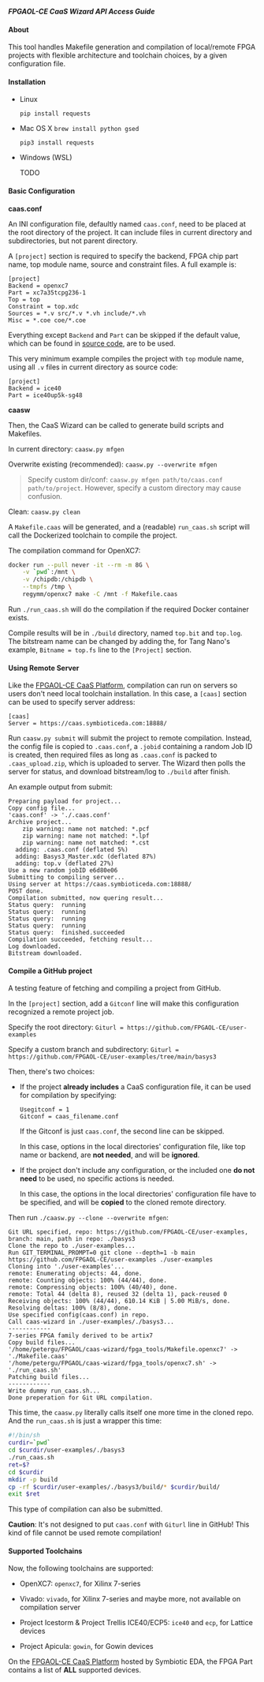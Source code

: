 ***FPGAOL-CE CaaS Wizard API Access Guide***

#### About

This tool handles Makefile generation and compilation of local/remote FPGA projects with flexible architecture and toolchain choices, by a given configuration file. 

#### Installation

- Linux

  `pip install requests`

- Mac OS X
  `brew install python gsed`

  `pip3 install requests`

- Windows (WSL)

  TODO

#### Basic Configuration

**caas.conf**

An INI configuration file, defaultly named `caas.conf`, need to be placed at the root directory of the project. It can include files in current directory and subdirectories, but not parent directory. 

A `[project]` section is required to specify the backend, FPGA chip part name, top module name, source and constraint files. A full example is: 

```
[project]
Backend = openxc7
Part = xc7a35tcpg236-1
Top = top
Constraint = top.xdc
Sources = *.v src/*.v *.vh include/*.vh
Misc = *.coe coe/*.coe
```

Everything except `Backend` and `Part` can be skipped if the default value, which can be found in [source code](https://github.com/FPGAOL-CE/caas-wizard/blob/main/caasw.py#L23), are to be used. 

This very minimum example compiles the project with `top` module name, using all `.v` files in current directory as source code: 

```
[project]
Backend = ice40
Part = ice40up5k-sg48
```

**caasw**

Then, the CaaS Wizard can be called to generate build scripts and Makefiles. 

In current directory: `caasw.py mfgen`

Overwrite existing (recommended): `caasw.py --overwrite mfgen`

> Specify custom dir/conf: `caasw.py mfgen path/to/caas.conf path/to/project`. However, specify a custom directory may cause confusion. 

Clean: `caasw.py clean`

A `Makefile.caas` will be generated, and a (readable) `run_caas.sh` script will call the Dockerized toolchain to compile the project. 

The compilation command for OpenXC7: 

```sh
docker run --pull never -it --rm -m 8G \
	-v `pwd`:/mnt \
	-v /chipdb:/chipdb \
	--tmpfs /tmp \
	regymm/openxc7 make -C /mnt -f Makefile.caas
```

Run `./run_caas.sh` will do the compilation if the required Docker container exists. 

Compile results will be in `./build` directory, named `top.bit` and `top.log`. The bitstream name can be changed by adding the, for Tang Nano's example, `Bitname = top.fs` line to the `[Project]` section. 

#### Using Remote Server

Like the [FPGAOL-CE CaaS Platform](https://caas.symbioticeda.com), compilation can run on servers so users don't need local toolchain installation. In this case, a `[caas]` section can be used to specify server address: 

```
[caas]
Server = https://caas.symbioticeda.com:18888/
```

Run `caasw.py submit` will submit the project to remote compilation. Instead, the config file is copied to `.caas.conf`, a `.jobid` containing a random Job ID is created, then required files as long as `.caas.conf` is packed to `.caas_upload.zip`, which is uploaded to server. The Wizard then polls the server for status, and download bitstream/log to `./build` after finish.  

An example output from submit:

```
Preparing payload for project...
Copy config file...
'caas.conf' -> './.caas.conf'
Archive project...
	zip warning: name not matched: *.pcf
	zip warning: name not matched: *.lpf
	zip warning: name not matched: *.cst
  adding: .caas.conf (deflated 5%)
  adding: Basys3_Master.xdc (deflated 87%)
  adding: top.v (deflated 27%)
Use a new random jobID e6d80e06
Submitting to compiling server...
Using server at https://caas.symbioticeda.com:18888/
POST done.
Compilation submitted, now quering result...
Status query:  running
Status query:  running
Status query:  running
Status query:  running
Status query:  finished.succeeded
Compilation succeeded, fetching result...
Log downloaded.
Bitstream downloaded.
```

#### Compile a GitHub project

A testing feature of fetching and compiling a project from GitHub. 

In the `[project]` section, add a `Gitconf` line will make this configuration recognized a remote project job. 

Specify the root directory: `Giturl = https://github.com/FPGAOL-CE/user-examples`

Specify a custom branch and subdirectory: `Giturl = https://github.com/FPGAOL-CE/user-examples/tree/main/basys3`

Then, there's two choices: 

- If the project **already includes** a CaaS configuration file, it can be used for compilation by specifying:

  ```
  Usegitconf = 1
  Gitconf = caas_filename.conf
  ```

  If the Gitconf is just `caas.conf`, the second line can be skipped. 

  In this case, options in the local directories' configuration file, like top name or backend, are **not needed**, and will be **ignored**. 

- If the project don't include any configuration, or the included one **do not need** to be used, no specific actions is needed. 

  In this case, the options in the local directories' configuration file have to be specified, and will be **copied** to the cloned remote directory. 

Then run `./caasw.py --clone --overwrite mfgen`: 

```
Git URL specified, repo: https://github.com/FPGAOL-CE/user-examples, branch: main, path in repo: ./basys3 
Clone the repo to ./user-examples...
Run GIT_TERMINAL_PROMPT=0 git clone --depth=1 -b main https://github.com/FPGAOL-CE/user-examples ./user-examples
Cloning into './user-examples'...
remote: Enumerating objects: 44, done.
remote: Counting objects: 100% (44/44), done.
remote: Compressing objects: 100% (40/40), done.
remote: Total 44 (delta 8), reused 32 (delta 1), pack-reused 0
Receiving objects: 100% (44/44), 610.14 KiB | 5.00 MiB/s, done.
Resolving deltas: 100% (8/8), done.
Use specified config(caas.conf) in repo.
Call caas-wizard in ./user-examples/./basys3...
------------
7-series FPGA family derived to be artix7
Copy build files...
'/home/petergu/FPGAOL/caas-wizard/fpga_tools/Makefile.openxc7' -> './Makefile.caas'
'/home/petergu/FPGAOL/caas-wizard/fpga_tools/openxc7.sh' -> './run_caas.sh'
Patching build files...
------------
Write dummy run_caas.sh...
Done preperation for Git URL compilation.
```

This time, the `caasw.py` literally calls itself one more time in the cloned repo. And the `run_caas.sh` is just a wrapper this time: 

```sh
#!/bin/sh
curdir=`pwd`
cd $curdir/user-examples/./basys3
./run_caas.sh
ret=$?
cd $curdir
mkdir -p build
cp -rf $curdir/user-examples/./basys3/build/* $curdir/build/
exit $ret
```

This type of compilation can also be submitted. 

**Caution**: It's not designed to put `caas.conf` with `Giturl` line in GitHub! This kind of file cannot be used remote compilation! 

#### Supported Toolchains

Now, the following toolchains are supported: 

- OpenXC7: `openxc7`, for Xilinx 7-series
- Vivado: `vivado`, for Xilinx 7-series and maybe more, not available on compilation server

- Project Icestorm & Project Trellis  ICE40/ECP5: `ice40` and `ecp`, for Lattice devices
- Project Apicula: `gowin`, for Gowin devices

On the [FPGAOL-CE CaaS Platform](https://caas.symbioticeda.com) hosted by Symbiotic EDA, the FPGA Part contains a list of **ALL** supported devices. 